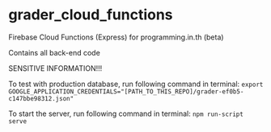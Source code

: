 # grader_cloud_functions
Firebase Cloud Functions (Express) for programming.in.th (beta)

Contains all back-end code

SENSITIVE INFORMATION!!!

To test with production database, run following command in terminal:
```export GOOGLE_APPLICATION_CREDENTIALS="[PATH_TO_THIS_REPO]/grader-ef0b5-c147bbe98312.json"```

To start the server, run following command in terminal:
```npm run-script serve```
